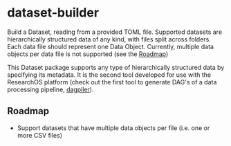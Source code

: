 # dataset-builder
Build a Dataset, reading from a provided TOML file. Supported datasets are hierarchically structured data of any kind, with files split across folders. Each data file should represent one Data Object. Currently, multiple data objects per data file is not supported (see the [Roadmap](#roadmap))

This Dataset package supports any type of hierarchically structured data by specifying its metadata. It is the second tool developed for use with the ResearchOS platform (check out the first tool to generate DAG's of a data processing pipeline, [dagpiler](https://github.com/ResearchOS/dagpiler)).

## Roadmap
- Support datasets that have multiple data objects per file (i.e. one or more CSV files)